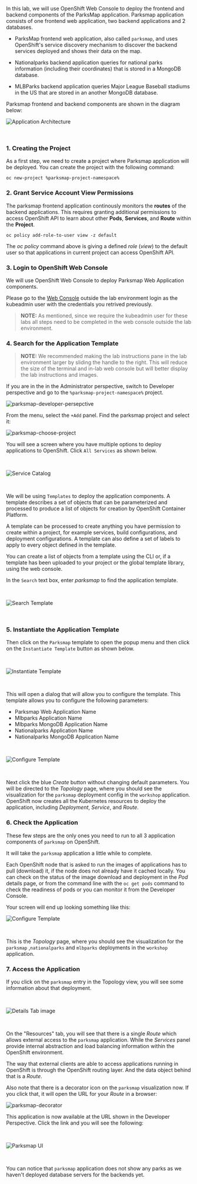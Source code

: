 In this lab, we will use OpenShift Web Console to deploy the frontend and backend components of the ParksMap application. 
Parksmap application consists of one frontend web application, two backend applications and 2 databases. 

- ParksMap frontend web application, also called `parksmap`, and uses OpenShift's service discovery mechanism to discover the backend services deployed and shows their data on the map.

- Nationalparks backend application queries for national parks information (including their
coordinates) that is stored in a MongoDB database. 

- MLBParks backend application queries Major League Baseball stadiums in the US that are stored in an another MongoDB database.

Parksmap frontend and backend components are shown in the diagram below:
 <br/>

![Application Architecture](img/roadshow-app-architecture-main.png)  

 <br/>

### 1. Creating the Project

As a first step, we need to create a project where Parksmap application will be deployed. 
You can create the project with the following command:

```execute
oc new-project %parksmap-project-namespace%
```

### 2.  Grant Service Account View Permissions

The parksmap frontend application continously monitors the **routes** of the backend applications. This requires granting additional permissions to access OpenShift API to learn about other **Pods**, **Services**, and **Route** within the **Project**. 


```execute
oc policy add-role-to-user view -z default
```

The *oc policy* command above is giving a defined _role_ (*view*) to the default user so that applications in current project can access OpenShift API.

### 3. Login to OpenShift Web Console

We will use OpenShift Web Console to deploy Parksmap Web Application components. 

Please go to the [Web Console](http://console-openshift-console.%cluster_subdomain%/k8s/cluster/projects) outside the lab environment login as the kubeadmin user with the credentials you retrived previously. 

> **NOTE:** As mentioned, since we require the kubeadmin user for these labs all steps need to be completed in the web console outside the lab environment.

### 4.  Search for the Application Template

> **NOTE:** We recommended making the lab instructions pane in the lab environment larger by sliding the handle to the right. This will reduce the size of the terminal and in-lab web console but will better display the lab instructions and images.

If you are in the in the Administrator perspective, switch to Developer perspective and go to the `%parksmap-project-namespace%` project. 

![parksmap-developer-persepctive](img/parksmap-developer-persepctive.png)

From the menu, select the `+Add` panel. Find the parksmap project and select it:

![parksmap-choose-project](img/parksmap-choose-project.png)

You will see a screen where you have multiple options to deploy applications to OpenShift. Click `All Services` as shown below.

 <br/>

![Service Catalog](img/parksmap-all-services-new.png)  

 <br/>

We will be using `Templates` to deploy the application components. A template describes a set of objects that can be parameterized and processed to produce a list of objects for creation by OpenShift Container Platform. 

A template can be processed to create anything you have permission to create within a project, for example services, build configurations, and deployment configurations. A template can also define a set of labels to apply to every object defined in the template.

You can create a list of objects from a template using the CLI or, if a template has been uploaded to your project or the global template library, using the web console.

In the `Search` text box, enter *parksmap* to find the application template. 

 <br/>

![Search Template](img/parksmap-search-template.png)  

 <br/>

### 5. Instantiate the Application Template

Then click on the `Parksmap` template to open the popup menu and then click on the `Instantiate Template` button as shown below.

 <br/>

![Instantiate Template](img/parksmap-instantiate-template.png)  

 <br/>

This will open a dialog that will allow you to configure the template. This template allows you to configure the following parameters:

- Parksmap Web Application Name
- Mlbparks Application Name
- Mlbparks MongoDB Application Name
- Nationalparks Application Name
- Nationalparks MongoDB Application Name
 <br/>

![Configure Template](img/parksmap-application-template.png)  

 <br/>

Next click the blue *Create* button without changing default parameters. You will be directed to the *Topology* page, where you should see the visualization for the `parksmap` deployment config in the `workshop` application. 
OpenShift now creates all the Kubernetes resources to deploy the application, including *Deployment*, *Service*, and *Route*.


### 6. Check the Application

These few steps are the only ones you need to run to all 3 application components of `parksmap` on OpenShift. 

It will take the `parksmap` application a little while to complete. 

Each OpenShift node that is asked to run the images of applications has to pull (download) it, if the node does not already have it cached locally. You can check on the status of the image download and deployment in the *Pod* details page, or from the command line with the `oc get pods` command to check the readiness of pods or you can monitor it from the Developer Console.

Your screen will end up looking something like this:
 <br/> 

![Configure Template](img/parksmap-topology-1.png)   

 <br/>

This is the *Topology* page, where you should see the visualization for the `parksmap` ,`nationalparks`  and `mlbparks` deployments in the `workshop` application.


### 7. Access the Application

If you click on the `parksmap` entry in the Topology view, you will see some information about that deployment. 

 <br/>

![Details Tab image](img/parksmap-topology-route.png)

 <br/>

On the "Resources" tab, you will see that there is a single *Route* which allows external access to the `parksmap` application. While  the *Services* panel provide internal abstraction and load balancing information within the OpenShift environment.  

The way that external clients are able to access applications running in OpenShift is through the OpenShift routing layer. And the data object behind that is a *Route*.

Also note that there is a decorator icon on the `parksmap` visualization now. If you click that, it will open the URL for your *Route* in a browser:

![parksmap-decorator](img/parksmap-decorator.png) 

This application is now available at the URL shown in the Developer Perspective. Click the link and you will see the following:

 <br/>

![Parksmap UI](img/parksmap-view-not-working.png)

 <br/>

You can notice that `parksmap` application does not show any parks as we haven't deployed database servers for the backends yet. 



